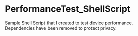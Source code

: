 # PerformanceTest_ShellScript
Sample Shell Script that I created to test device performance. Dependencies have been removed to protect privacy.
